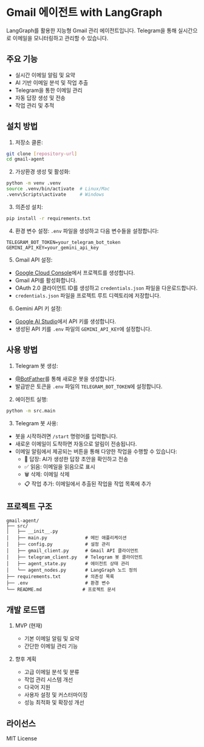 # Gmail 에이전트 with LangGraph

LangGraph를 활용한 지능형 Gmail 관리 에이전트입니다. Telegram을 통해 실시간으로 이메일을 모니터링하고 관리할 수 있습니다.

## 주요 기능

- 실시간 이메일 알림 및 요약
- AI 기반 이메일 분석 및 작업 추출
- Telegram을 통한 이메일 관리
- 자동 답장 생성 및 전송
- 작업 관리 및 추적

## 설치 방법

1. 저장소 클론:
```bash
git clone [repository-url]
cd gmail-agent
```

2. 가상환경 생성 및 활성화:
```bash
python -m venv .venv
source .venv/bin/activate  # Linux/Mac
.venv\Scripts\activate     # Windows
```

3. 의존성 설치:
```bash
pip install -r requirements.txt
```

4. 환경 변수 설정:
`.env` 파일을 생성하고 다음 변수들을 설정합니다:
```
TELEGRAM_BOT_TOKEN=your_telegram_bot_token
GEMINI_API_KEY=your_gemini_api_key
```

5. Gmail API 설정:
- [Google Cloud Console](https://console.cloud.google.com)에서 프로젝트를 생성합니다.
- Gmail API를 활성화합니다.
- OAuth 2.0 클라이언트 ID를 생성하고 `credentials.json` 파일을 다운로드합니다.
- `credentials.json` 파일을 프로젝트 루트 디렉토리에 저장합니다.

6. Gemini API 키 설정:
- [Google AI Studio](https://makersuite.google.com/app/apikey)에서 API 키를 생성합니다.
- 생성된 API 키를 `.env` 파일의 `GEMINI_API_KEY`에 설정합니다.

## 사용 방법

1. Telegram 봇 생성:
- [@BotFather](https://t.me/botfather)를 통해 새로운 봇을 생성합니다.
- 발급받은 토큰을 `.env` 파일의 `TELEGRAM_BOT_TOKEN`에 설정합니다.

2. 에이전트 실행:
```bash
python -m src.main
```

3. Telegram 봇 사용:
- 봇을 시작하려면 `/start` 명령어를 입력합니다.
- 새로운 이메일이 도착하면 자동으로 알림이 전송됩니다.
- 이메일 알림에서 제공되는 버튼을 통해 다양한 작업을 수행할 수 있습니다:
  - 📝 답장: AI가 생성한 답장 초안을 확인하고 전송
  - ✅ 읽음: 이메일을 읽음으로 표시
  - 🗑️ 삭제: 이메일 삭제
  - 📋 작업 추가: 이메일에서 추출된 작업을 작업 목록에 추가

## 프로젝트 구조

```
gmail-agent/
├── src/
│   ├── __init__.py
│   ├── main.py              # 메인 애플리케이션
│   ├── config.py            # 설정 관리
│   ├── gmail_client.py      # Gmail API 클라이언트
│   ├── telegram_client.py   # Telegram 봇 클라이언트
│   ├── agent_state.py       # 에이전트 상태 관리
│   └── agent_nodes.py       # LangGraph 노드 정의
├── requirements.txt         # 의존성 목록
├── .env                     # 환경 변수
└── README.md               # 프로젝트 문서
```

## 개발 로드맵

1. MVP (현재)
   - 기본 이메일 알림 및 요약
   - 간단한 이메일 관리 기능

2. 향후 계획
   - 고급 이메일 분석 및 분류
   - 작업 관리 시스템 개선
   - 다국어 지원
   - 사용자 설정 및 커스터마이징
   - 성능 최적화 및 확장성 개선

## 라이선스

MIT License